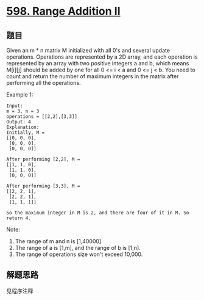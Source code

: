 # [598. Range Addition II](https://leetcode.com/problems/range-addition-ii/)

## 题目

Given an m * n matrix M initialized with all 0's and several update operations.
Operations are represented by a 2D array, and each operation is represented by an array with two positive integers a and b, which means M[i][j] should be added by one for all 0 <= i < a and 0 <= j < b.
You need to count and return the number of maximum integers in the matrix after performing all the operations.

Example 1:

```text
Input:
m = 3, n = 3
operations = [[2,2],[3,3]]
Output: 4
Explanation:
Initially, M =
[[0, 0, 0],
 [0, 0, 0],
 [0, 0, 0]]

After performing [2,2], M =
[[1, 1, 0],
 [1, 1, 0],
 [0, 0, 0]]

After performing [3,3], M =
[[2, 2, 1],
 [2, 2, 1],
 [1, 1, 1]]

So the maximum integer in M is 2, and there are four of it in M. So return 4.
```

Note:

1. The range of m and n is [1,40000].
1. The range of a is [1,m], and the range of b is [1,n].
1. The range of operations size won't exceed 10,000.

## 解题思路

见程序注释
